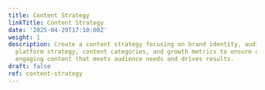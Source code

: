 ```yaml
---
title: Content Strategy
linkTitle: Content Strategy
date: '2025-04-29T17:10:00Z'
weight: 1
description: Create a content strategy focusing on brand identity, audience understanding,
  platform strategy, content categories, and growth metrics to ensure consistent and
  engaging content that meets audience needs and drives results.
draft: false
ref: content-strategy
---
```


